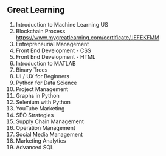
## Great Learning

1. Introduction to Machine Learning US
2. Blockchain Process https://www.mygreatlearning.com/certificate/JEFEKFMM
3. Entrepreneurial Management
4. Front End Development - CSS
5. Front End Development - HTML
6. Introduction to MATLAB
7. Binary Trees
8. UI / UX for Beginners
9. Python for Data Science
10. Project Management
11. Graphs in Python
12. Selenium with Python
13. YouTube Marketing
14. SEO Strategies
15. Supply Chain Management
16. Operation Management
17. Social Media Management
18. Marketing Analytics
19. Advanced SQL
